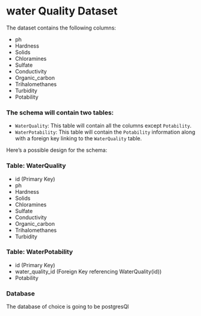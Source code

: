 # water Quality Dataset

The dataset contains the following columns:
- ph
- Hardness
- Solids
- Chloramines
- Sulfate
- Conductivity
- Organic_carbon
- Trihalomethanes
- Turbidity
- Potability


### The schema will contain two tables:
- `WaterQuality`: This table will contain all the columns except `Potability`.
- `WaterPotability`: This table will contain the `Potability` information along with a foreign key linking to the `WaterQuality` table.


Here’s a possible design for the schema:
### Table: WaterQuality
- id (Primary Key)
- ph
- Hardness
- Solids
- Chloramines
- Sulfate
- Conductivity
- Organic_carbon
- Trihalomethanes
- Turbidity

### Table: WaterPotability
- id (Primary Key)
- water_quality_id (Foreign Key referencing WaterQuality(id))
- Potability


### Database
The database of choice is going to be postgresQl 
